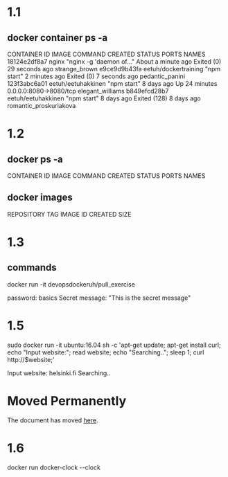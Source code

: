 # 1.1
## docker container ps -a
CONTAINER ID        IMAGE                  COMMAND                  CREATED              STATUS                      PORTS                    NAMES
18124e2df8a7        nginx                  "nginx -g 'daemon of…"   About a minute ago   Exited (0) 29 seconds ago                            strange_brown
e9ce9d9b43fa        eetuh/dockertraining   "npm start"              2 minutes ago        Exited (0) 7 seconds ago                             pedantic_panini
123f3abc6a01        eetuh/eetuhakkinen     "npm start"              8 days ago           Up 24 minutes               0.0.0.0:8080->8080/tcp   elegant_williams
b849efcd28b7        eetuh/eetuhakkinen     "npm start"              8 days ago           Exited (128) 8 days ago                              romantic_proskuriakova

# 1.2
## docker ps -a
CONTAINER ID        IMAGE               COMMAND             CREATED             STATUS              PORTS               NAMES

## docker images
REPOSITORY           TAG                 IMAGE ID            CREATED             SIZE

# 1.3
## commands
docker run -it devopsdockeruh/pull_exercise

password: basics
Secret message: "This is the secret message"

# 1.5
sudo docker run -it ubuntu:16.04 sh -c 'apt-get update; apt-get install curl; echo "Input website:"; read website; echo "Searching.."; sleep 1; curl http://$website;'

Input website:
helsinki.fi
Searching..
<!DOCTYPE HTML PUBLIC "-//IETF//DTD HTML 2.0//EN">
<html><head>
<title>301 Moved Permanently</title>
</head><body>
<h1>Moved Permanently</h1>
<p>The document has moved <a href="http://www.helsinki.fi/">here</a>.</p>
</body></html>

# 1.6
docker run docker-clock --clock
